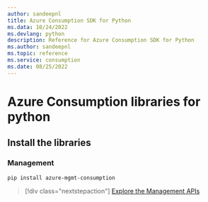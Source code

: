 ```yaml
---
author: sandeepnl
title: Azure Consumption SDK for Python
ms.data: 10/24/2022
ms.devlang: python
description: Reference for Azure Consumption SDK for Python
ms.author: sandeepnl
ms.topic: reference
ms.service: consumption
ms.date: 08/25/2022
---
```

# Azure Consumption libraries for python

## Install the libraries


### Management

```bash
pip install azure-mgmt-consumption
```
> [!div class="nextstepaction"]
> [Explore the Management APIs](/python/api/overview/azure/mgmt-consumption-readme)
